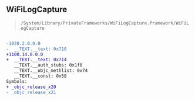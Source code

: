 ## WiFiLogCapture

> `/System/Library/PrivateFrameworks/WiFiLogCapture.framework/WiFiLogCapture`

```diff

-1030.2.0.0.0
-  __TEXT.__text: 0x710
+1100.14.0.0.0
+  __TEXT.__text: 0x714
   __TEXT.__auth_stubs: 0x1f0
   __TEXT.__objc_methlist: 0x74
   __TEXT.__const: 0x58
Symbols:
+ _objc_release_x20
- _objc_release_x21

```
